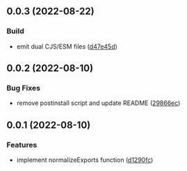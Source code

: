 ## 0.0.3 (2022-08-22)

### Build

- emit dual CJS/ESM files
  ([d47e45d](https://github.com/sagargurtu/normalize-exports/commit/d47e45da6fe3e3bbd994da2336e2010ff7ee55f8))

## 0.0.2 (2022-08-10)

### Bug Fixes

- remove postinstall script and update README
  ([29866ec](https://github.com/sagargurtu/normalize-exports/commit/29866ec587ff00af28ac6fb5b27b720d8c665d41))

## 0.0.1 (2022-08-10)

### Features

- implement normalizeExports function
  ([d1290fc](https://github.com/sagargurtu/normalize-exports/commit/d1290fc0e43a3fdfcc6b1f8e4ddb8ab63ddd33ab))
